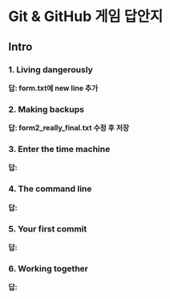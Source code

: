 # Git & GitHub 게임 답안지

## Intro

### 1. Living dangerously

**답: form.txt에 new line 추가**

### 2. Making backups

**답: form2_really_final.txt 수정 후 저장**

### 3. Enter the time machine

**답:**

### 4. The command line

**답:**

### 5. Your first commit

**답:**

### 6. Working together

**답:**